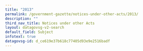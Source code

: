 ```yaml
---
title: "2013"
permalink: /government-gazette/notices-under-other-acts/2013/
description: ""
third_nav_title: Notices under other Acts
layout: datagovsg-v2-search
default_field: Subject
infotext: true
datagovsg-id: d_ce619e37b618c77405d93e9e2516badf
---
```

